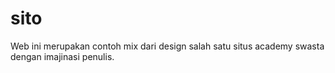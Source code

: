 # sito
Web ini merupakan contoh mix dari design salah satu situs academy swasta dengan imajinasi penulis.

